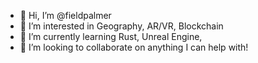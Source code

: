 - 👋 Hi, I’m @fieldpalmer
- 👀 I’m interested in Geography, AR/VR, Blockchain
- 🌱 I’m currently learning Rust, Unreal Engine, 
- 💞️ I’m looking to collaborate on anything I can help with!

<!---
fieldpalmer/fieldpalmer is a ✨ special ✨ repository because its `README.md` (this file) appears on your GitHub profile.
You can click the Preview link to take a look at your changes.
--->
